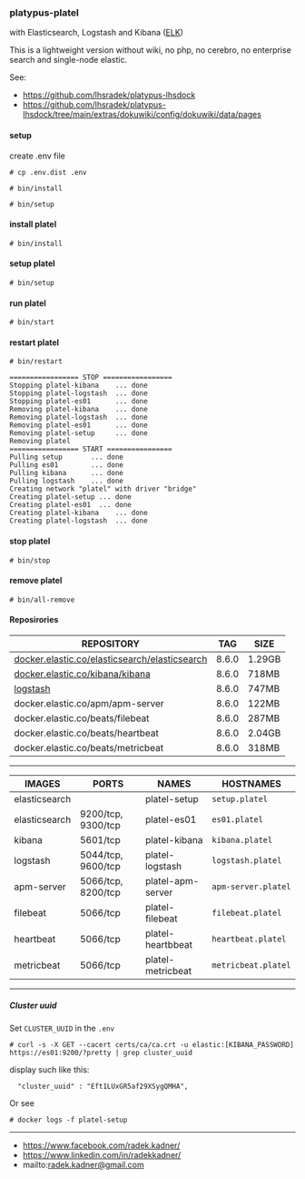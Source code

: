 ### platypus-platel

with Elasticsearch, Logstash and Kibana ([ELK](https://www.elastic.co/))

This is a lightweight version without wiki, no php, no cerebro, no enterprise search and single-node elastic.

See:
* https://github.com/lhsradek/platypus-lhsdock
* https://github.com/lhsradek/platypus-lhsdock/tree/main/extras/dokuwiki/config/dokuwiki/data/pages

#### setup
create .env file

```# cp .env.dist .env```

```# bin/install```

```# bin/setup```


#### install platel
```# bin/install```

#### setup platel
```# bin/setup```

#### run platel
```# bin/start```

#### restart platel
```# bin/restart```

```
================= STOP =================
Stopping platel-kibana    ... done
Stopping platel-logstash  ... done
Stopping platel-es01      ... done
Removing platel-kibana    ... done
Removing platel-logstash  ... done
Removing platel-es01      ... done
Removing platel-setup     ... done
Removing platel
================= START ================
Pulling setup       ... done
Pulling es01        ... done
Pulling kibana      ... done
Pulling logstash    ... done
Creating network "platel" with driver "bridge"
Creating platel-setup ... done
Creating platel-es01  ... done
Creating platel-kibana    ... done
Creating platel-logstash  ... done
```

#### stop platel
```# bin/stop```

#### remove platel
```# bin/all-remove```

#### Reposirories

| REPOSITORY                                            |  TAG       | SIZE        |
| ----------------------------------------------------- | ---------- | ----------- |
| [docker.elastic.co/elasticsearch/elasticsearch](https://hub.docker.com/_/elasticsearch) | 8.6.0      | 1.29GB      |
| [docker.elastic.co/kibana/kibana](https://hub.docker.com/_/kibana) | 8.6.0       | 718MB       |
| [logstash](https://hub.docker.com/_/logstash)         | 8.6.0      | 747MB       |
| docker.elastic.co/apm/apm-server                      | 8.6.0      | 122MB       |
| docker.elastic.co/beats/filebeat                      | 8.6.0      | 287MB       |
| docker.elastic.co/beats/heartbeat                     | 8.6.0      | 2.04GB      |
| docker.elastic.co/beats/metricbeat                    | 8.6.0      | 318MB       |

-----

| IMAGES               | PORTS                  | NAMES              | HOSTNAMES                            |  
| -------------------- | ---------------------- | ------------------ | ------------------------------------ |
| elasticsearch        |                        | platel-setup       | ```setup.platel```                   |
| elasticsearch        | 9200/tcp, 9300/tcp     | platel-es01        | ```es01.platel```                    |
| kibana               | 5601/tcp               | platel-kibana      | ```kibana.platel```                  |
| logstash             | 5044/tcp, 9600/tcp     | platel-logstash    | ```logstash.platel```                |
| apm-server           | 5066/tcp, 8200/tcp     | platel-apm-server  | ```apm-server.platel```              |
| filebeat             | 5066/tcp               | platel-filebeat    | ```filebeat.platel```                |
| heartbeat            | 5066/tcp               | platel-heartbbeat  | ```heartbeat.platel```               |
| metricbeat           | 5066/tcp               | platel-metricbeat  | ```metricbeat.platel```              |


-----

##### Cluster uuid

Set ```CLUSTER_UUID```  in the ```.env```

```
# curl -s -X GET --cacert certs/ca/ca.crt -u elastic:[KIBANA_PASSWORD] https://es01:9200/?pretty | grep cluster_uuid
```

display such like this:
```
  "cluster_uuid" : "Eft1LUxGR5af29XSygQMHA",
```

Or see
```
# docker logs -f platel-setup
```
-----

* https://www.facebook.com/radek.kadner/
* https://www.linkedin.com/in/radekkadner/
* mailto:radek.kadner@gmail.com
